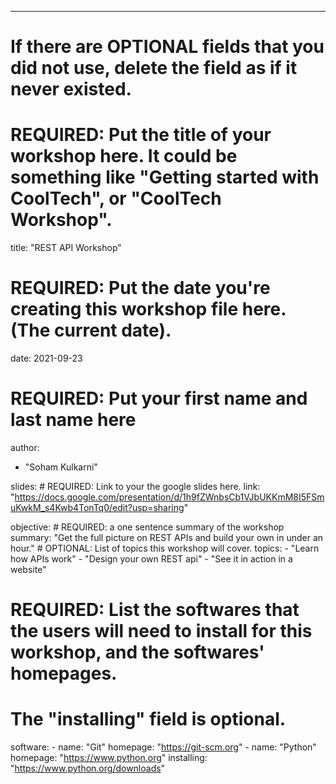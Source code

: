 ---
# If there are OPTIONAL fields that you did not use, delete the field as if it never existed.

# REQUIRED: Put the title of your workshop here. It could be something like "Getting started with CoolTech", or "CoolTech Workshop".
title: "REST API Workshop"

# REQUIRED: Put the date you're creating this workshop file here. (The current date).
date: 2021-09-23

# REQUIRED: Put your first name and last name here
author:
- "Soham Kulkarni"

slides:
    # REQUIRED: Link to your the google slides here.
    link: "https://docs.google.com/presentation/d/1h9fZWnbsCb1VJbUKKmM8I5FSmuKwkM_s4Kwb4TonTq0/edit?usp=sharing"

objective: 
    # REQUIRED: a one sentence summary of the workshop
    summary: "Get the full picture on REST APIs and build your own in under an hour."
    # OPTIONAL: List of topics this workshop will cover.
    topics:
        - "Learn how APIs work"
        - "Design your own REST api"
        - "See it in action in a website"

# REQUIRED: List the softwares that the users will need to install for this workshop, and the softwares' homepages.
# The "installing" field is optional.
software:
    - name: "Git"
      homepage: "https://git-scm.org"
    - name: "Python"
      homepage: "https://www.python.org"
      installing: "https://www.python.org/downloads"